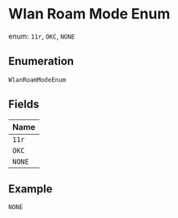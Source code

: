 
# Wlan Roam Mode Enum

enum: `11r`, `OKC`, `NONE`

## Enumeration

`WlanRoamModeEnum`

## Fields

| Name |
|  --- |
| `11r` |
| `OKC` |
| `NONE` |

## Example

```
NONE
```

